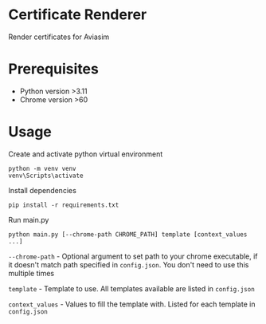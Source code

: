 # Certificate Renderer

Render certificates for Aviasim

# Prerequisites

- Python version >3.11
- Chrome version >60

# Usage

Create and activate python virtual environment
```shell
python -m venv venv
venv\Scripts\activate
```

Install dependencies
```shell
pip install -r requirements.txt
```

Run main.py
```shell
python main.py [--chrome-path CHROME_PATH] template [context_values ...]
```

`--chrome-path` - Optional argument to set path to your chrome executable, if it doesn't match path specified in 
`config.json`. You don't need to use this multiple times

`template` - Template to use. All templates available are listed in `config.json`

`context_values` - Values to fill the template with. Listed for each template in `config.json`